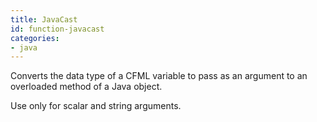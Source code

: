 ```yaml
---
title: JavaCast
id: function-javacast
categories:
- java
---
```


Converts the data type of a CFML variable to pass as an argument to an overloaded method of a Java object. 

Use only for scalar and string arguments.
